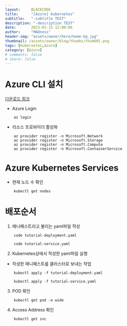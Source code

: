 ```yaml
---
layout:     BLACKCODE
title:      "[Azure] Kubernetes"
subtitle:   "-subtitle TEST"
description: "-description TEST"
date:       2023-01-15 12:00:00
author:     "MADness"
header-img: "assets/owner/hero/home-bg.jpg"
thumbnail: /assets/owner/blog/thumbs/thumb01.png
tags: [Kubernetes,Azure]
category: [Azure]
# comments: false
# share: false
---
```


# Azure CLI 설치
[다운로드 링크](https://aka.ms/installazurecliwindows)

* Azure Login
```
    az login
```

* 리소스 프로바이더 활성화
```
    az provider register -n Microsoft.Network
    az provider register -n Microsoft.Storage
    az provider register -n Microsoft.Compute
    az provider register -n Microsoft.ContainerService
```

# Azure Kubernetes Services
* 현재 노드 수 확인
```
    kubectl get nodes
```
# 배포순서

1. 매니패스트라고 불리는 yaml파일 작성
```
    code tutorial-deployment.yaml

    code tutorial-service.yaml
```

2. Kubernetes상에서 작성한 yaml파일 실행
- 작성한 매니패스트를 클러스터로 보내는 작업
```
    kubectl apply -f tutorial-deployment.yaml

    kubectl apply -f tutorial-service.yaml
```

3. POD 확인
```
    kubectl get pod -o wide
```

4. Access Address 확인
```
    kubectl get svc
```